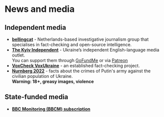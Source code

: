 # News and media

## Independent media

- [**bellingcat**](https://www.bellingcat.com/tag/ukraine/) - Netherlands-based investigative journalism group that specialises in fact-checking and open-source intelligence.
- [**The Kyiv Independent**](https://kyivindependent.com/about/) - Ukraine’s independent English-language media outlet.  
  You can support them through [GoFundMe](https://www.gofundme.com/f/kyivindependent-launch) or via [Patreon](https://www.patreon.com/kyivindependent)
- [**VoxCheck VoxUkraine**](https://voxukraine.org/en/category/voxukraine-informs/) - an established fact-checking project.
- [**Nurnberg 2022**](https://www.nurnberg2022.org/en) - facts about the crimes of Putin's army against the civilian population of Ukraine.  
  **Warning: 18+, greasy images, violence**

## State-funded media
- [**BBC Monitoring (BBCM) subscription**](https://monitoring.bbc.co.uk/ouroffer)
